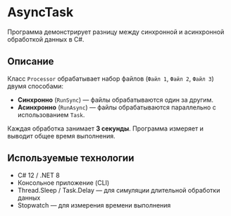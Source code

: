 # AsyncTask

Программа демонстрирует разницу между синхронной и асинхронной обработкой данных в C#.

## Описание

Класс `Processor` обрабатывает набор файлов (`Файл 1`, `Файл 2`, `Файл 3`) двумя способами:

- **Синхронно** (`RunSync`) — файлы обрабатываются один за другим.
- **Асинхронно** (`RunAsync`) — файлы обрабатываются параллельно с использованием `Task`.

Каждая обработка занимает **3 секунды**. Программа измеряет и выводит общее время выполнения.

## Используемые технологии
- C# 12 / .NET 8
- Консольное приложение (CLI)
- Thread.Sleep / Task.Delay — для симуляции длительной обработки данных
- Stopwatch — для измерения времени выполнения


